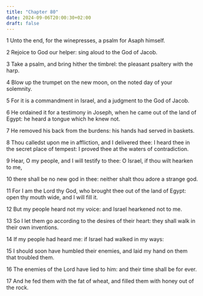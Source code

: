 ```yaml
---
title: "Chapter 80"
date: 2024-09-06T20:00:30+02:00
draft: false
---
```



1 Unto the end, for the winepresses, a psalm for Asaph himself.

2 Rejoice to God our helper: sing aloud to the God of Jacob.

3 Take a psalm, and bring hither the timbrel: the pleasant psaltery with the harp.

4 Blow up the trumpet on the new moon, on the noted day of your solemnity.

5 For it is a commandment in Israel, and a judgment to the God of Jacob.

6 He ordained it for a testimony in Joseph, when he came out of the land of Egypt: he heard a tongue which he knew not.

7 He removed his back from the burdens: his hands had served in baskets.

8 Thou calledst upon me in affliction, and I delivered thee: I heard thee in the secret place of tempest: I proved thee at the waters of contradiction.

9 Hear, O my people, and I will testify to thee: O Israel, if thou wilt hearken to me,

10 there shall be no new god in thee: neither shalt thou adore a strange god.

11 For I am the Lord thy God, who brought thee out of the land of Egypt: open thy mouth wide, and I will fill it.

12 But my people heard not my voice: and Israel hearkened not to me.

13 So I let them go according to the desires of their heart: they shall walk in their own inventions.

14 If my people had heard me: if Israel had walked in my ways:

15 I should soon have humbled their enemies, and laid my hand on them that troubled them.

16 The enemies of the Lord have lied to him: and their time shall be for ever.

17 And he fed them with the fat of wheat, and filled them with honey out of the rock.

